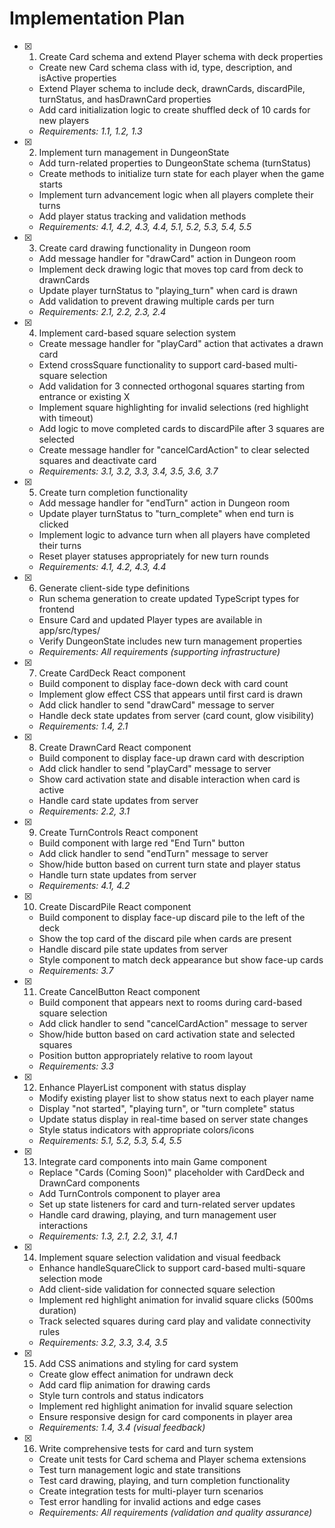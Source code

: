 # Implementation Plan

- [x] 1. Create Card schema and extend Player schema with deck properties
  - Create new Card schema class with id, type, description, and isActive properties
  - Extend Player schema to include deck, drawnCards, discardPile, turnStatus, and hasDrawnCard properties
  - Add card initialization logic to create shuffled deck of 10 cards for new players
  - _Requirements: 1.1, 1.2, 1.3_

- [x] 2. Implement turn management in DungeonState
  - Add turn-related properties to DungeonState schema (turnStatus) 
  - Create methods to initialize turn state for each player when the game starts
  - Implement turn advancement logic when all players complete their turns
  - Add player status tracking and validation methods
  - _Requirements: 4.1, 4.2, 4.3, 4.4, 5.1, 5.2, 5.3, 5.4, 5.5_

- [x] 3. Create card drawing functionality in Dungeon room
  - Add message handler for "drawCard" action in Dungeon room
  - Implement deck drawing logic that moves top card from deck to drawnCards
  - Update player turnStatus to "playing_turn" when card is drawn
  - Add validation to prevent drawing multiple cards per turn
  - _Requirements: 2.1, 2.2, 2.3, 2.4_

- [x] 4. Implement card-based square selection system
  - Create message handler for "playCard" action that activates a drawn card
  - Extend crossSquare functionality to support card-based multi-square selection
  - Add validation for 3 connected orthogonal squares starting from entrance or existing X
  - Implement square highlighting for invalid selections (red highlight with timeout)
  - Add logic to move completed cards to discardPile after 3 squares are selected
  - Create message handler for "cancelCardAction" to clear selected squares and deactivate card
  - _Requirements: 3.1, 3.2, 3.3, 3.4, 3.5, 3.6, 3.7_

- [x] 5. Create turn completion functionality
  - Add message handler for "endTurn" action in Dungeon room
  - Update player turnStatus to "turn_complete" when end turn is clicked
  - Implement logic to advance turn when all players have completed their turns
  - Reset player statuses appropriately for new turn rounds
  - _Requirements: 4.1, 4.2, 4.3, 4.4_

- [x] 6. Generate client-side type definitions
  - Run schema generation to create updated TypeScript types for frontend
  - Ensure Card and updated Player types are available in app/src/types/
  - Verify DungeonState includes new turn management properties
  - _Requirements: All requirements (supporting infrastructure)_

- [x] 7. Create CardDeck React component
  - Build component to display face-down deck with card count
  - Implement glow effect CSS that appears until first card is drawn
  - Add click handler to send "drawCard" message to server
  - Handle deck state updates from server (card count, glow visibility)
  - _Requirements: 1.4, 2.1_

- [x] 8. Create DrawnCard React component
  - Build component to display face-up drawn card with description
  - Add click handler to send "playCard" message to server
  - Show card activation state and disable interaction when card is active
  - Handle card state updates from server
  - _Requirements: 2.2, 3.1_

- [x] 9. Create TurnControls React component
  - Build component with large red "End Turn" button
  - Add click handler to send "endTurn" message to server
  - Show/hide button based on current turn state and player status
  - Handle turn state updates from server
  - _Requirements: 4.1, 4.2_

- [x] 10. Create DiscardPile React component
  - Build component to display face-up discard pile to the left of the deck
  - Show the top card of the discard pile when cards are present
  - Handle discard pile state updates from server
  - Style component to match deck appearance but show face-up cards
  - _Requirements: 3.7_

- [x] 11. Create CancelButton React component
  - Build component that appears next to rooms during card-based square selection
  - Add click handler to send "cancelCardAction" message to server
  - Show/hide button based on card activation state and selected squares
  - Position button appropriately relative to room layout
  - _Requirements: 3.3_

- [x] 12. Enhance PlayerList component with status display
  - Modify existing player list to show status next to each player name
  - Display "not started", "playing turn", or "turn complete" status
  - Update status display in real-time based on server state changes
  - Style status indicators with appropriate colors/icons
  - _Requirements: 5.1, 5.2, 5.3, 5.4, 5.5_

- [x] 13. Integrate card components into main Game component
  - Replace "Cards (Coming Soon)" placeholder with CardDeck and DrawnCard components
  - Add TurnControls component to player area
  - Set up state listeners for card and turn-related server updates
  - Handle card drawing, playing, and turn management user interactions
  - _Requirements: 1.3, 2.1, 2.2, 3.1, 4.1_

- [x] 14. Implement square selection validation and visual feedback
  - Enhance handleSquareClick to support card-based multi-square selection mode
  - Add client-side validation for connected square selection
  - Implement red highlight animation for invalid square clicks (500ms duration)
  - Track selected squares during card play and validate connectivity rules
  - _Requirements: 3.2, 3.3, 3.4, 3.5_

- [x] 15. Add CSS animations and styling for card system
  - Create glow effect animation for undrawn deck
  - Add card flip animation for drawing cards
  - Style turn controls and status indicators
  - Implement red highlight animation for invalid square selection
  - Ensure responsive design for card components in player area
  - _Requirements: 1.4, 3.4 (visual feedback)_

- [x] 16. Write comprehensive tests for card and turn system
  - Create unit tests for Card schema and Player schema extensions
  - Test turn management logic and state transitions
  - Test card drawing, playing, and turn completion functionality
  - Create integration tests for multi-player turn scenarios
  - Test error handling for invalid actions and edge cases
  - _Requirements: All requirements (validation and quality assurance)_